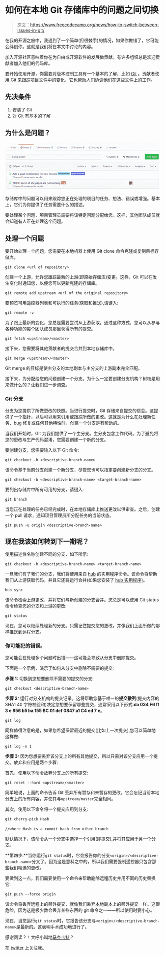 # 如何在本地 Git 存储库中的问题之间切换

> 原文：<https://www.freecodecamp.org/news/how-to-switch-between-issues-in-git/>

在我的开源之旅中，我遇到了一个简单(但很棘手)的情况，如果你做错了，它可能会绊倒你。这就是我们将在本文中讨论的内容。

加入开源社区意味着你在为自由或开源软件的发展做贡献。有许多组织总是欢迎贡献者加入他们的代码库。

要开始使用开源，你需要对版本控制工具有一个基本的了解，比如 [Git](https://git-scm.com/) 。贡献者使用 Git 来跟踪项目文件中的变化，它也帮助人们协调他们在这些文件上的工作。

## 先决条件

1.  安装了 Git
2.  对 Git 有基本的了解

## 为什么是问题？

![issue-scrrenshot-1](img/f8d54935876191a851057c79e74adaa7.png)

存储库中的问题可以用来跟踪您正在处理的项目的任务、想法、错误或增强。基本上，它们为你提供了任务需要什么的描述。

要处理某个问题，项目管理员需要将该特定问题分配给您。这样，其他团队成员就会知道有人正在处理这个问题。

## 处理一个问题

要开始处理一个问题，您需要在本地机器上使用 Git clone 命令克隆或复制目标存储库。

```
git clone <url of repository>
```

创建一个上游，允许您跟踪最新的上游(即原始存储库)变更。这样，Git 可以在发生变化时通知您，以便您可以更新克隆的存储库。

```
git remote add upstream <url of the original repository> 
```

要预览可用遥控器列表和可执行的任务(获取和推送),请键入:

```
git remote -v
```

为了跟上最新的变化，您总是需要尝试从上游获取。通过这种方式，您可以从参与各种功能的每个团队成员那里获得所有的提交。

```
git fetch <upstream>/<master>
```

接下来，您需要将其他贡献者的提交合并到本地存储库中。

```
git merge <upstream>/<master> 
```

Git merge 的目标是使主分支的本地副本与主分支的上游副本完全匹配。

接下来，为分配给您的问题创建一个分支。为什么一定要创建分支机构？树枝是用来做什么的？让我们进一步调查。

### Git 分支

分支为您提供了所做更改的快照。当进行提交时，Git 存储来自提交的信息。这提供了一个指针，以后可以用来引用或跟踪所做的更改。这就是为什么在处理新任务、bug 修复或任何其他特性时，创建一个分支是有帮助的。

当我们开始时，Git 为我们提供了一个主分支。主分支包含工作代码。为了避免将您的更改与生产代码混淆，您需要创建一个新的分支。

要创建分支，您需要输入以下 Git 命令:

```
git checkout -b <descriptive-branch-name>
```

该命令基于当前分支创建一个新分支，尽管您也可以指定要创建新分支的分支。

```
git checkout -b <descriptive-branch-name> <target-branch-name> 
```

要列出存储库中所有可用的分支，请键入:

```
git branch
```

当您正在处理的任务已经完成时，在本地存储库上推送更改以供审查。之后，创建一个 pull 请求，通知项目管理员所分配任务的当前状态。

```
git push -u origin <descriptive-branch-name> 
```

## 现在我该如何转到下一期呢？

使用描述性名称创建不同的分支，如下所示:

```
git checkout -b <descriptive-branch-name> <target-branch-name> 
```

一旦我们有了我们的分支，我们将使用来自 [hub](https://hub.github.com/) 的实用程序命令。该命令将帮助我们从上游获取代码，并且它还将运行合并(如果您安装了 [hub 实用程序)](https://github.com/github/hub#installation)。

```
hub sync
```

该命令检索上游更改，并将它们与新创建的分支合并。您总是可以使用 Git status 命令检查您的分支和上游的更改:

```
git status
```

现在，您可以继续处理新的分支。只需记住提交您的更改，并像我们上面所做的那样推送到远程分支。

### 你可能犯的错误。

您可能会在处理多个问题时出错——这可能会导致从分支中删除提交。

下面是一个示例，演示了如何从分支中删除不需要的提交:

**步骤 1:** 切换到您想要删除不需要的提交的分支:

```
git checkout <descriptive-branch-name> 
```

**步骤 2:** 运行对分支机构的提交记录。这将帮助您基于唯一的**提交散列**(提交内容的 SHA1 40 字符校验和)决定您想要保留哪些提交，通常采用以下形式:**da 034 F6 ff 3 e 856 b5 ba 155 BC 01 def 0847 a1 C4 ed 7 e**。

```
git log
```

同样值得注意的是，如果您希望保留最近的提交(比如上一次提交),您可以简单地这样做:

```
git log -n 1
```

**步骤 3:** 因为您想要丢弃该分支上的所有其他提交，所以只需对该分支应用一个提交。放弃和应用是两个步骤:

首先，使用以下命令放弃分支上的所有提交:

```
git reset --hard <upstream>/<master> 
```

简单地说，上面的命令告诉 Git 丢弃所有暂存和未暂存的更改。它会忘记当前本地分支上的所有内容，并使其与`upstream/master`完全相同。

其次，使用以下命令将一个提交应用到分支:

```
git cherry-pick Hash

//where Hash is a commit hash from other branch
```

默认情况下，该命令从一个分支中选择一个引用(即提交),并将其应用于另一个分支。

**第四步:**当你运行`git status`时，它会报告你的分支`<origin>/<descriptive-branch-name>`分叉了。因为这是意料之中的，所以我们需要强制遥控器只包含那些我们精选的更改。

要做到这一点，我们需要使用一个命令来帮助删除远程历史并用不同的历史替换它:

```
git push --force origin
```

该命令将丢弃远程上的额外提交，就像我们丢弃本地副本上的额外提交一样。这很危险，因为这是极少数会丢弃某些东西的 git 命令之一——所以使用时要小心。

现在，当您运行`git status`时，它报告该分支与`<origin>/<descriptive-branch-name>`是最新的。这表明手术成功地进行了。

感谢阅读？！大呼小叫地[马克韦特](https://github.com/markewaite)？

在 [twitter](https://twitter.com/devlarri) 上关注我。